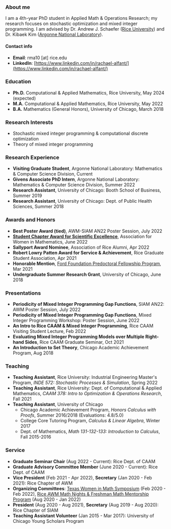 ### About me

I am a 4th-year PhD student in Applied Math & Operations Research; my research focuses on stochastic optimization and mixed integer programming. I am advised by Dr. Andrew J. Schaefer ([Rice University](https://cmor.rice.edu)) and Dr. Kibaek Kim ([Argonne National Laboratory](https://www.anl.gov/mcs)). 

#### Contact info
- **Email**: rma10 [at] rice.edu 
- **LinkedIn**: [https://www.linkedin.com/in/rachael-alfant/](https://www.linkedin.com/in/rachael-alfant/)

### Education
- **Ph.D.** Computational & Applied Mathematics, Rice University, May 2024 (expected)
- **M.A.** Computational & Applied Mathematics, Rice University, May 2022
- **B.A.** Mathematics (General Honors), University of Chicago, March 2018

### Research Interests
- Stochastic mixed integer programming & computational discrete optimization
- Theory of mixed integer programming 

### Research Experience 
- **Visiting Graduate Student**, Argonne National Laboratory: Mathematics & Computer Science Division, Current
- **Givens Associate PhD Intern**, Argonne National Laboratory: Mathematics & Computer Science Division, Summer 2022
- **Research Assistant**, University of Chicago: Booth School of Business, Summer 2019
- **Research Assistant**, University of Chicago: Dept. of Public Health Sciences, Summer 2018

### Awards and Honors
- **Best Poster Award (tied)**, AWM-SIAM AN22 Poster Session, July 2022
- **[Student Chapter Award for Scientific Excellence](https://cmor.rice.edu/news/rice-awm-honored-student-chapter-award)**, Association for Women in Mathematics, June 2022
- **Sallyport Award Nominee**, Association of Rice Alumni, Apr 2022
- **Robert Lowry Patten Award for Service & Achievement**, Rice Graduate Student Association, Apr 2021
- **Honorable Mention**, [Ford Foundation Predoctoral Fellowship Program](https://nrc58.nas.edu/FordFellows20/ExtRpts/PressReleaseRoster.aspx?RptMode=HM&CompYr=2021), Mar 2021
- **Undergraduate Summer Research Grant**, University of Chicago, June 2018

### Presentations 
- **Periodicity of Mixed Integer Programming Gap Functions**, SIAM AN22: AWM Poster Session, July 2022
- **Periodicity of Mixed Integer Programming Gap Functions**, Mixed Integer Programming Workshop: Poster Session, June 2022
- **An Intro to Rice CAAM & Mixed Integer Programming**, Rice CAAM Visiting Student Lecture, Feb 2022
- **Evaluating Mixed Integer Programming Models over Multiple Right-hand Sides**, Rice CAAM Graduate Seminar, Oct 2021
- **An Introduction to Set Theory**, Chicago Academic Achievement Program, Aug 2018

### Teaching
- **Teaching Assistant**, Rice University: Industrial Engineering Master's Program, _INDE 572: Stochastic Processes & Simulation_, Spring 2022  
- **Teaching Assistant**, Rice University: Dept. of Computational & Applied Mathematics, _CAAM 378: Intro to Optimization & Operations Research_, Fall 2021
- **Teaching Assistant**, University of Chicago
    - Chicago Academic Achievement Program, _Honors Calculus with Proofs_, Summer 2016/2018 (Evaluations: 4.8/5.0)
    - College Core Tutoring Program, _Calculus & Linear Algebra_, Winter 2017
    - Dept. of Mathematics, _Math 131-132-133: Introduction to Calculus_, Fall 2015-2016 

### Service
- **Graduate Seminar Chair** (Aug 2022 - Current): Rice Dept. of CAAM
- **Graduate Advisory Committee Member** (June 2020 - Current): Rice Dept. of CAAM
- **Vice President** (Feb 2021 - Apr 2022), **Secretary** (Jan 2020 - Feb 2021): Rice Chapter of AWM
- **Organizing Committees**: [Texas Women in Math Symposium](https://sites.google.com/view/twims-2022/about) (Feb 2020 - Feb 2022), [Rice AWM Math Nights & Freshman Math Mentorship Program](https://math.rice.edu/Outreach/AWM/Site/Rice_AWM.html) (Aug 2020 - Jan 2022)
- **President** (Aug 2020 - Aug 2021), **Secretary** (Aug 2019 - Aug 2020): Rice Chapter of SIAM
- **Teaching Assistant Volunteer** (Jan 2015 - Mar 2017): University of Chicago Young Scholars Program 
